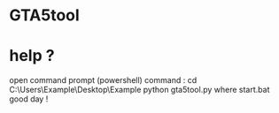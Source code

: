 # GTA5tool
# help ? 

open command prompt (powershell)
command :
cd C:\Users\Example\Desktop\Example
python gta5tool.py
where start.bat
good day !
